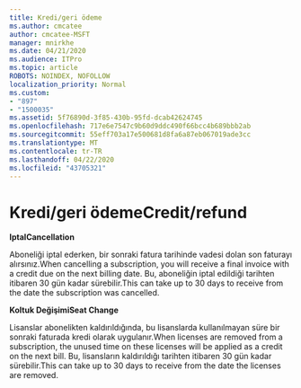 ```yaml
---
title: Kredi/geri ödeme
ms.author: cmcatee
author: cmcatee-MSFT
manager: mnirkhe
ms.date: 04/21/2020
ms.audience: ITPro
ms.topic: article
ROBOTS: NOINDEX, NOFOLLOW
localization_priority: Normal
ms.custom:
- "897"
- "1500035"
ms.assetid: 5f76890d-3f85-430b-95fd-dcab42624745
ms.openlocfilehash: 717e6e7547c9b60d9ddc490f66bcc4b689bbb2ab
ms.sourcegitcommit: 55eff703a17e500681d8fa6a87eb067019ade3cc
ms.translationtype: MT
ms.contentlocale: tr-TR
ms.lasthandoff: 04/22/2020
ms.locfileid: "43705321"
---
```

# <a name="creditrefund"></a><span data-ttu-id="98142-102">Kredi/geri ödeme</span><span class="sxs-lookup"><span data-stu-id="98142-102">Credit/refund</span></span>

<span data-ttu-id="98142-103">**Iptal**</span><span class="sxs-lookup"><span data-stu-id="98142-103">**Cancellation**</span></span>
  
<span data-ttu-id="98142-104">Aboneliği iptal ederken, bir sonraki fatura tarihinde vadesi dolan son faturayı alırsınız.</span><span class="sxs-lookup"><span data-stu-id="98142-104">When cancelling a subscription, you will receive a final invoice with a credit due on the next billing date.</span></span> <span data-ttu-id="98142-105">Bu, aboneliğin iptal edildiği tarihten itibaren 30 gün kadar sürebilir.</span><span class="sxs-lookup"><span data-stu-id="98142-105">This can take up to 30 days to receive from the date the subscription was cancelled.</span></span>
  
<span data-ttu-id="98142-106">**Koltuk Değişimi**</span><span class="sxs-lookup"><span data-stu-id="98142-106">**Seat Change**</span></span>
  
<span data-ttu-id="98142-107">Lisanslar abonelikten kaldırıldığında, bu lisanslarda kullanılmayan süre bir sonraki faturada kredi olarak uygulanır.</span><span class="sxs-lookup"><span data-stu-id="98142-107">When licenses are removed from a subscription, the unused time on these licenses will be applied as a credit on the next bill.</span></span> <span data-ttu-id="98142-108">Bu, lisansların kaldırıldığı tarihten itibaren 30 gün kadar sürebilir.</span><span class="sxs-lookup"><span data-stu-id="98142-108">This can take up to 30 days to receive from the date the licenses are removed.</span></span>